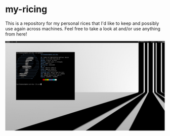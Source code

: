 my-ricing
=========
This is a repository for my personal rices that I'd like to keep and possibly use again across machines. Feel free to take a look at and/or use anything from here!  

<img src="BareBonesDemo.png"/>
